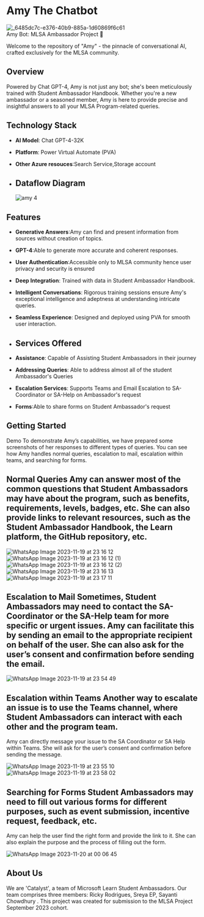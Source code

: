 # Amy The Chatbot 

  

![_6485dc7c-e376-40b9-885a-1d60869f6c61](https://github.com/Team-Catalyst-MLSA/amy_bot/assets/117088162/a57e35af-ef8f-4b69-9187-f62542aef043)           
Amy Bot: MLSA Ambassador Project 🤖

Welcome to the repository of "Amy" - the pinnacle of conversational AI, crafted exclusively for the MLSA community.

## Overview

Powered by Chat GPT-4, Amy is not just any bot; she's been meticulously trained with Student Ambassador Handbook. Whether you're a new ambassador or a seasoned member, Amy is here to provide precise and insightful answers to all your MLSA Program-related queries.

## Technology Stack

- **AI Model**: Chat GPT-4-32K
- **Platform**: Power Virtual Automate (PVA)
- **Other Azure resouces**:Search Service,Storage account

- ## Dataflow Diagram

  ![amy 4](https://github.com/Team-Catalyst-MLSA/amy_bot/assets/115161334/5d821b9c-cdac-4bf2-a2bf-a6f7224f455f)


## Features

- **Generative Answers**:Amy can find and present information from sources without creation of topics.
- **GPT-4**:Able to generate more accurate and coherent responses.
- **User Authentication**:Accessible only to MLSA community hence user privacy and security is ensured
- **Deep Integration**: Trained with data in Student Ambassador Handbook.
- **Intelligent Conversations**: Rigorous training sessions ensure Amy's exceptional intelligence and adeptness at understanding intricate queries.
- **Seamless Experience**: Designed and deployed using PVA for smooth user interaction.

- ## Services Offered

- **Assistance**: Capable of Assisting Student Ambassadors in their journey
- **Addressing Queries**: Able to address almost all of the student Ambassador's Queries
- **Escalation Services**: Supports Teams and Email Escalation to SA-Coordinator or SA-Help on Ambassador's request
- **Forms**:Able to share forms on Student Ambassador's request

## Getting Started
Demo To demonstrate Amy’s capabilities, we have prepared some screenshots of her responses to different types of queries. You can see how Amy handles normal 
queries, escalation to mail, escalation within teams, and searching for forms.

## Normal Queries Amy can answer most of the common questions that Student Ambassadors may have about the program, such as benefits, requirements, levels, badges, etc. She can also provide links to relevant resources, such as the Student Ambassador Handbook, the Learn platform, the GitHub repository, etc.

![WhatsApp Image 2023-11-19 at 23 16 12](https://github.com/Team-Catalyst-MLSA/amy_bot/assets/115161334/199c405e-def8-4e83-a120-4ce7f4f160cf)
![WhatsApp Image 2023-11-19 at 23 16 12 (1)](https://github.com/Team-Catalyst-MLSA/amy_bot/assets/115161334/3b8c48b8-ac1f-463c-8b85-015f93082e8b)
![WhatsApp Image 2023-11-19 at 23 16 12 (2)](https://github.com/Team-Catalyst-MLSA/amy_bot/assets/115161334/ead4bfed-80c0-4349-be95-f4cb896ad1b1)
![WhatsApp Image 2023-11-19 at 23 16 13](https://github.com/Team-Catalyst-MLSA/amy_bot/assets/115161334/24fd7a28-ed06-4f4f-8acc-6b7031a63cac)
![WhatsApp Image 2023-11-19 at 23 17 11](https://github.com/Team-Catalyst-MLSA/amy_bot/assets/115161334/a2ca7939-20f9-4e7f-a717-d00ce7dd8226)
  
## Escalation to Mail Sometimes, Student Ambassadors may need to contact the SA-Coordinator or the SA-Help team for more specific or urgent issues. Amy can facilitate this by sending an email to the appropriate recipient on behalf of the user. She can also ask for the user’s consent and confirmation before sending the email.

![WhatsApp Image 2023-11-19 at 23 54 49](https://github.com/Team-Catalyst-MLSA/amy_bot/assets/115161334/c4c7dcc3-8ed9-4bfb-9370-47fa4d3fa280)

## Escalation within Teams Another way to escalate an issue is to use the Teams channel, where Student Ambassadors can interact with each other and the program team. 
Amy can directly message your issue to the SA Coordinator or SA Help within Teams. She will ask for the user’s consent and confirmation before sending the message.

![WhatsApp Image 2023-11-19 at 23 55 10](https://github.com/Team-Catalyst-MLSA/amy_bot/assets/115161334/5a25bd46-ac0a-4653-974d-d63aa4249885)
![WhatsApp Image 2023-11-19 at 23 58 02](https://github.com/Team-Catalyst-MLSA/amy_bot/assets/115161334/76f185a5-1913-4b97-870b-4a250e99a9bb)

## Searching for Forms Student Ambassadors may need to fill out various forms for different purposes, such as event submission, incentive request, feedback, etc. 
Amy can help the user find the right form and provide the link to it. She can also explain the purpose and the process of filling out the form.

![WhatsApp Image 2023-11-20 at 00 06 45](https://github.com/Team-Catalyst-MLSA/amy_bot/assets/115161334/6665c2aa-8020-4467-a19f-66ad6c5fcb6a)

## About Us

We are 'Catalyst', a team of Microsoft Learn Student Ambassadors. Our team comprises three members: Ricky Rodrigues, Sreya EP, Sayanti Chowdhury . This project was created for submission to the MLSA Project September 2023 cohort.


